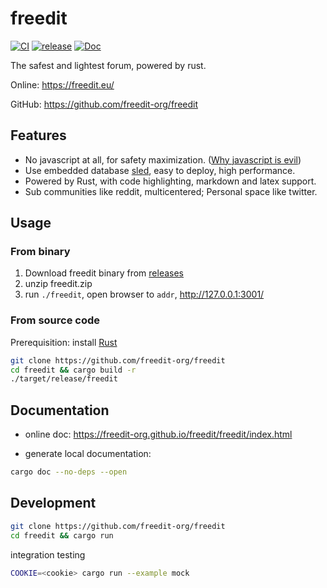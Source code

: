 # freedit

[![CI](https://github.com/freedit-org/freedit/actions/workflows/ci.yml/badge.svg)](https://github.com/freedit-org/freedit/actions/workflows/ci.yml)
[![release](https://github.com/freedit-org/freedit/actions/workflows/release.yml/badge.svg)](https://github.com/freedit-org/freedit/releases)
[![Doc](https://img.shields.io/github/deployments/freedit-org/freedit/github-pages?label=doc)](https://freedit-org.github.io/freedit/freedit/index.html)

The safest and lightest forum, powered by rust.

Online: <https://freedit.eu/>

GitHub: <https://github.com/freedit-org/freedit>

## Features

* No javascript at all, for safety maximization. ([Why javascript is evil](https://thehackernews.com/2022/05/tails-os-users-advised-not-to-use-tor.html))
* Use embedded database [sled](https://github.com/spacejam/sled), easy to deploy, high performance.
* Powered by Rust, with code highlighting, markdown and latex support.
* Sub communities like reddit, multicentered; Personal space like twitter.

## Usage

### From binary

1. Download freedit binary from [releases](https://github.com/freedit-org/freedit/releases)
2. unzip freedit.zip
3. run `./freedit`, open browser to `addr`, <http://127.0.0.1:3001/>

### From source code

Prerequisition: install [Rust](https://www.rust-lang.org/tools/install)

```bash
git clone https://github.com/freedit-org/freedit
cd freedit && cargo build -r
./target/release/freedit
```

## Documentation

* online doc: <https://freedit-org.github.io/freedit/freedit/index.html>

* generate local documentation:
```bash
cargo doc --no-deps --open
```

## Development

```bash
git clone https://github.com/freedit-org/freedit
cd freedit && cargo run
```

integration testing
```bash
COOKIE=<cookie> cargo run --example mock
```
